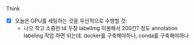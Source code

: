 Think
- [x] 오늘은 GPU를 세팅하는 것을 우선적으로 수행할 것.
    - 나으 작고 소중한 t4 두장
labelImg 이용해서 200건? 정도 annotation labeling 작업 하면 되는데.
docker를 구축해야하나, conda를 구축해야하나